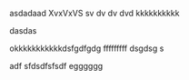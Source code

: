 asdadaad
XvxVxVS
sv
dv
dv
dvd
kkkkkkkkkk





dasdas


okkkkkkkkkkkdsfgdfgdg
fffffffff
dsgdsg
s


adf
sfdsdfsfsdf
egggggg
